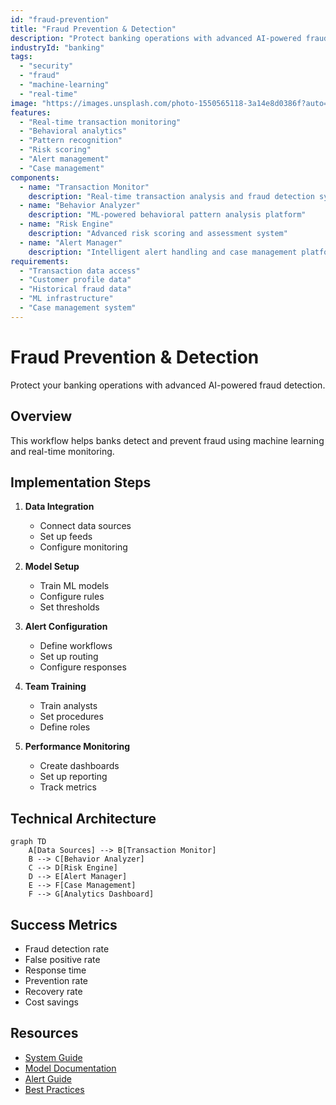 ```yaml
---
id: "fraud-prevention"
title: "Fraud Prevention & Detection"
description: "Protect banking operations with advanced AI-powered fraud detection and prevention systems."
industryId: "banking"
tags:
  - "security"
  - "fraud"
  - "machine-learning"
  - "real-time"
image: "https://images.unsplash.com/photo-1550565118-3a14e8d0386f?auto=format&fit=crop&w=800&q=80"
features:
  - "Real-time transaction monitoring"
  - "Behavioral analytics"
  - "Pattern recognition"
  - "Risk scoring"
  - "Alert management"
  - "Case management"
components:
  - name: "Transaction Monitor"
    description: "Real-time transaction analysis and fraud detection system"
  - name: "Behavior Analyzer"
    description: "ML-powered behavioral pattern analysis platform"
  - name: "Risk Engine"
    description: "Advanced risk scoring and assessment system"
  - name: "Alert Manager"
    description: "Intelligent alert handling and case management platform"
requirements:
  - "Transaction data access"
  - "Customer profile data"
  - "Historical fraud data"
  - "ML infrastructure"
  - "Case management system"
---
```


# Fraud Prevention & Detection

Protect your banking operations with advanced AI-powered fraud detection.

## Overview

This workflow helps banks detect and prevent fraud using machine learning and real-time monitoring.

## Implementation Steps

1. **Data Integration**
   - Connect data sources
   - Set up feeds
   - Configure monitoring

2. **Model Setup**
   - Train ML models
   - Configure rules
   - Set thresholds

3. **Alert Configuration**
   - Define workflows
   - Set up routing
   - Configure responses

4. **Team Training**
   - Train analysts
   - Set procedures
   - Define roles

5. **Performance Monitoring**
   - Create dashboards
   - Set up reporting
   - Track metrics

## Technical Architecture

```mermaid
graph TD
    A[Data Sources] --> B[Transaction Monitor]
    B --> C[Behavior Analyzer]
    C --> D[Risk Engine]
    D --> E[Alert Manager]
    E --> F[Case Management]
    F --> G[Analytics Dashboard]
```

## Success Metrics

- Fraud detection rate
- False positive rate
- Response time
- Prevention rate
- Recovery rate
- Cost savings

## Resources

- [System Guide](./docs/system.md)
- [Model Documentation](./docs/models.md)
- [Alert Guide](./docs/alerts.md)
- [Best Practices](./docs/best-practices.md)
